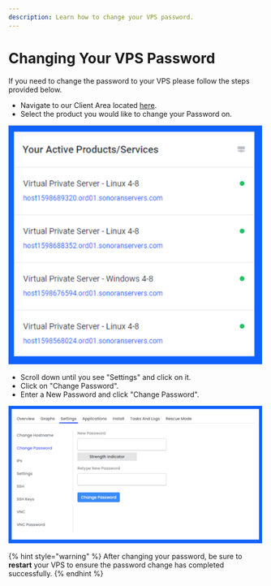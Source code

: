 ```yaml
---
description: Learn how to change your VPS password.
---
```


# Changing Your VPS Password

If you need to change the password to your VPS please follow the steps provided below.

* Navigate to our Client Area located [here](https://sonoranservers.com/clientarea.php).
* Select the product you would like to change your Password on.

![](<../../.gitbook/assets/image (73).png>)

* Scroll down until you see "Settings" and click on it.
* Click on "Change Password".
* Enter a New Password and click "Change Password".

![](<../../.gitbook/assets/image (68).png>)

{% hint style="warning" %}
After changing your password, be sure to **restart** your VPS to ensure the password change has completed successfully.&#x20;
{% endhint %}
